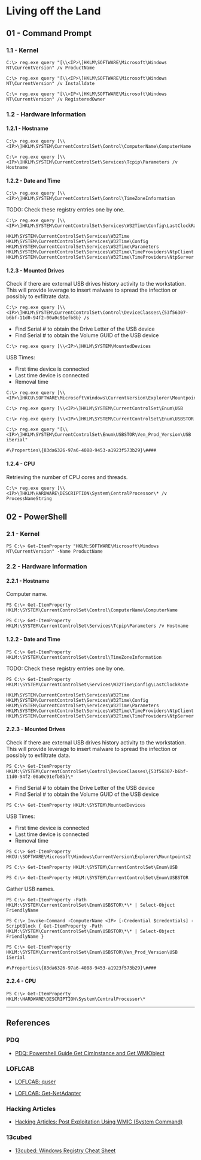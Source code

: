 # Living off the Land

## 01 - Command Prompt

### 1.1 - Kernel

```
C:\> reg.exe query "[\\<IP>\]HKLM\SOFTWARE\Microsoft\Windows NT\CurrentVersion" /v ProductName

C:\> reg.exe query "[\\<IP>\]HKLM\SOFTWARE\Microsoft\Windows NT\CurrentVersion" /v Installdate

C:\> reg.exe query "[\\<IP>\]HKLM\SOFTWARE\Microsoft\Windows NT\CurrentVersion" /v RegisteredOwner
```

### 1.2 - Hardware Information

#### 1.2.1 - Hostname

```
C:\> reg.exe query [\\<IP>\]HKLM\SYSTEM\CurrentControlSet\Control\ComputerName\ComputerName

C:\> reg.exe query [\\<IP>\]HKLM\SYSTEM\CurrentControlSet\Services\Tcpip\Parameters /v Hostname
```

#### 1.2.2 - Date and Time

```
C:\> reg.exe query [\\<IP>\]HKLM\SYSTEM\CurrentControlSet\Control\TimeZoneInformation
```

TODO: Check these registry entries one by one.

```
C:\> reg.exe query [\\<IP>\]HKLM\SYSTEM\CurrentControlSet\Services\W32Time\Config\LastClockRate

HKLM\SYSTEM\CurrentControlSet\Services\W32Time
HKLM\SYSTEM\CurrentControlSet\Services\W32Time\Config
HKLM\SYSTEM\CurrentControlSet\Services\W32Time\Parameters
HKLM\SYSTEM\CurrentControlSet\Services\W32Time\TimeProviders\NtpClient
HKLM\SYSTEM\CurrentControlSet\Services\W32Time\TimeProviders\NtpServer
```

#### 1.2.3 - Mounted Drives

Check if there are external USB drives history activity to the workstation. This will provide leverage to insert malware to spread the infection or possibly to exfiltrate data.

```
C:\> reg.exe query [\\<IP>\]HKLM\SYSTEM\CurrentControlSet\Control\DeviceClasses\{53f56307-b6bf-11d0-94f2-00a0c91efb8b} /s
```

- Find Serial # to obtain the Drive Letter of the USB device
- Find Serial # to obtain the Volume GUID of the USB device

```
C:\> reg.exe query [\\<IP>\]HKLM\SYSTEM\MountedDevices
```

USB Times:
- First time device is connected
- Last time device is connected
- Removal time

```
C:\> reg.exe query [\\<IP>\]HKCU\SOFTWARE\Microsoft\Windows\CurrentVersion\Explorer\Mountpoints2
```

```
C:\> reg.exe query [\\<IP>\]HKLM\SYSTEM\CurrentControlSet\Enum\USB

C:\> reg.exe query [\\<IP>\]HKLM\SYSTEM\CurrentControlSet\Enum\USBSTOR
```

```
C:\> reg.exe query "[\\<IP>\]HKLM\SYSTEM\CurrentControlSet\Enum\USBSTOR\Ven_Prod_Version\USB iSerial"

#\Properties\{83da6326-97a6-4088-9453-a1923f573b29}\####
```

#### 1.2.4 - CPU

Retrieving the number of CPU cores and threads.

```
C:\> reg.exe query [\\<IP>\]HKLM\HARDWARE\DESCRIPTION\System\CentralProcessor\* /v ProcessNameString
```

## 02 - PowerShell

### 2.1 - Kernel

```
PS C:\> Get-ItemProperty "HKLM:SOFTWARE\Microsoft\Windows NT\CurrentVersion" -Name ProductName
```

### 2.2 - Hardware Information

#### 2.2.1 - Hostname

Computer name.

```
PS C:\> Get-ItemProperty HKLM:\SYSTEM\CurrentControlSet\Control\ComputerName\ComputerName

PS C:\> Get-ItemProperty HKLM:\SYSTEM\CurrentControlSet\Services\Tcpip\Parameters /v Hostname
```

#### 1.2.2 - Date and Time

```
PS C:\> Get-ItemProperty HKLM:\SYSTEM\CurrentControlSet\Control\TimeZoneInformation
```

TODO: Check these registry entries one by one.

```
PS C:\> Get-ItemProperty HKLM:\SYSTEM\CurrentControlSet\Services\W32Time\Config\LastClockRate

HKLM\SYSTEM\CurrentControlSet\Services\W32Time
HKLM\SYSTEM\CurrentControlSet\Services\W32Time\Config
HKLM\SYSTEM\CurrentControlSet\Services\W32Time\Parameters
HKLM\SYSTEM\CurrentControlSet\Services\W32Time\TimeProviders\NtpClient
HKLM\SYSTEM\CurrentControlSet\Services\W32Time\TimeProviders\NtpServer
```

#### 2.2.3 - Mounted Drives

Check if there are external USB drives history activity to the workstation. This will provide leverage to insert malware to spread the infection or possibly to exfiltrate data.

```
PS C:\> Get-ItemProperty HKLM:\SYSTEM\CurrentControlSet\Control\DeviceClasses\{53f56307-b6bf-11d0-94f2-00a0c91efb8b}\*
```

- Find Serial # to obtain the Drive Letter of the USB device
- Find Serial # to obtain the Volume GUID of the USB device

```
PS C:\> Get-ItemProperty HKLM:\SYSTEM\MountedDevices
```

USB Times:
- First time device is connected
- Last time device is connected
- Removal time

```
PS C:\> Get-ItemProperty HKCU:\SOFTWARE\Microsoft\Windows\CurrentVersion\Explorer\Mountpoints2
```

```
PS C:\> Get-ItemProperty HKLM:\SYSTEM\CurrentControlSet\Enum\USB

PS C:\> Get-ItemProperty HKLM:\SYSTEM\CurrentControlSet\Enum\USBSTOR
```

Gather USB names.

```
PS C:\> Get-ItemProperty -Path HKLM:\SYSTEM\CurrentControlSet\Enum\USBSTOR\*\* | Select-Object FriendlyName

PS C:\> Invoke-Command -ComputerName <IP> [-Credential $credentials] -ScriptBlock { Get-ItemProperty -Path HKLM:\SYSTEM\CurrentControlSet\Enum\USBSTOR\*\* | Select-Object FriendlyName }
```

```
PS C:\> Get-ItemProperty HKLM:\SYSTEM\CurrentControlSet\Enum\USBSTOR\Ven_Prod_Version\USB iSerial

#\Properties\{83da6326-97a6-4088-9453-a1923f573b29}\####
```

#### 2.2.4 - CPU

```
PS C:\> Get-ItemProperty HKLM:\HARDWARE\DESCRIPTION\System\CentralProcessor\*
```

---
## References

### PDQ

- [PDQ: Powershell Guide Get CimInstance and Get WMIObject](https://www.pdq.com/blog/powershell-guide-get-ciminstance-and-get-wmiobject/)

### LOFLCAB

- [LOFLCAB: quser](https://lofl-project.github.io/loflcab/Binaries/quser/)

- [LOFLCAB: Get-NetAdapter](https://lofl-project.github.io/loflcab/Cmdlets/Get-NetAdapter/)

### Hacking Articles

- [Hacking Articles: Post Exploitation Using WMIC (System Command)](https://www.hackingarticles.in/post-exploitation-using-wmic-system-command/)

### 13cubed

- [13cubed: Windows Registry Cheat Sheet](https://13cubed.s3.amazonaws.com/downloads/windows_registry_cheat_sheet.pdf)